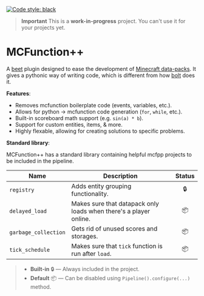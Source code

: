 [![Code style: black](https://img.shields.io/badge/code%20style-black-000000.svg)](https://github.com/psf/black)

> **Important**
> This is a **work-in-progress** project. You can't use it for your projects yet.

# MCFunction++

A [beet](https://github.com/mcbeet/beet) plugin designed to ease the development of [Minecraft data-packs](https://minecraft.wiki/w/Data_pack).
It gives a pythonic way of writing code, which is different from how [bolt](https://github.com/mcbeet/bolt) does it.

**Features**:

- Removes mcfunction boilerplate code (events, variables, etc.).
- Allows for python → mcfunction code generation (`for`, `while`, etc.).
- Built-in scoreboard math support (e.g. `sin(a) * b`).
- Support for custom entities, items, & more.
- Highly flexable, allowing for creating solutions to specific problems.

**Standard library**:

MCFunction++ has a standard library containing helpful mcfpp projects to be included in the pipeline.

| Name                 | Description                                                       | Status |
|----------------------|-------------------------------------------------------------------|:------:|
| `registry`           | Adds entity grouping functionality.                               |   🔒   |
| `delayed_load`       | Makes sure that datapack only loads when there's a player online. |   📦   |
| `garbage_collection` | Gets rid of unused scores and storages.                           |   📦   |
| `tick_schedule`      | Makes sure that `tick` function is run after `load`.              |   📦   |

> - **Built-in** 🔒 — Always included in the project.
> - **Default** 📦 — Can be disabled using `Pipeline().configure(...)` method.

